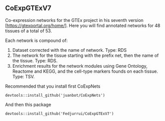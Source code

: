## CoExpGTExV7
Co-expression networks for the GTEx project in his seventh version [https://gtexportal.org/home/]. Here you will find annotated networks for 48 tissues of a total of 53. 

Each network is compound of:
1. Dataset corrected with the name of network. Type: RDS
2. The network for the tissue starting with the prefix net, then the name of the tissue. Type: RDS.
3. Enrichment results for the network modules using Gene Ontology, Reactome and KEGG, and the cell-type markers founds on each tissue. Type: TSV.


Recommended that you install first CoExpNets
```{r}
devtools::install_github('juanbot/CoExpNets')
```

And then this package
```{r}
devtools::install_github('Fedjurrui/CoExpGTExV7')
```

